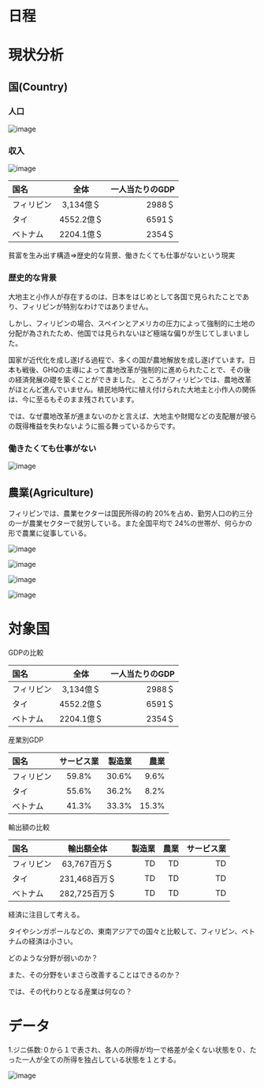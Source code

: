 # 日程

# 現状分析

## 国(Country)

### 人口

![image](https://jp.gdfreak.com/chartimage/sp0100010001199/sp010001000119900151_5.png)

### 収入
![image](https://user-images.githubusercontent.com/82156802/150715573-7f2c751b-a515-48a5-beae-c4d63dc45359.png)

| 国名 | 全体 | 一人当たりのGDP |
| :--- | :---: | ---: | 
| フィリピン | 3,134億＄ | 2988＄ |
| タイ | 4552.2億＄ | 6591＄ | 
| ベトナム | 2204.1億＄ | 2354＄ | 

貧富を生み出す構造⇒歴史的な背景、働きたくても仕事がないという現実

### 歴史的な背景
大地主と小作人が存在するのは、日本をはじめとして各国で見られたことであり、フィリピンが特別なわけではありません。

しかし、フィリピンの場合、スペインとアメリカの圧力によって強制的に土地の分配が為されたため、他国では見られないほど極端な偏りが生じてしまいました。

国家が近代化を成し遂げる過程で、多くの国が農地解放を成し遂げています。日本も戦後、GHQの主導によって農地改革が強制的に進められたことで、その後の経済発展の礎を築くことができました。
ところがフィリピンでは、農地改革がほとんど進んでいません。植民地時代に植え付けられた大地主と小作人の関係は、今に至るもそのまま残されています。

では、なぜ農地改革が進まないのかと言えば、大地主や財閥などの支配層が彼らの既得権益を失わないように振る舞っているからです。

### 働きたくても仕事がない

![image](https://cebu3.com/wp-content/uploads/2018/02/image1.jpg)

## 農業(Agriculture)

フィリピンでは、農業セクターは国民所得の約 20%を占め、勤労人口の約三分の一が農業セクターで就労している。また全国平均で 24%の世帯が、何らかの形で農業に従事している。

![image](https://user-images.githubusercontent.com/82156802/150711103-59aed381-2849-4f19-9d56-da651151fb1f.png)

![image](https://user-images.githubusercontent.com/82156802/150711201-a12bcd40-e9b3-432f-8554-4ae345ae992c.png)

![image](https://user-images.githubusercontent.com/82156802/150711536-bac8b87e-3ddb-4bad-a3b1-b8c2dbc77582.png)

![image](https://user-images.githubusercontent.com/82156802/150711576-bee078e2-cf53-4349-83d5-8dc41f3545e8.png)


# 対象国


GDPの比較

| 国名 | 全体 | 一人当たりのGDP |
| :--- | :---: | ---: | 
| フィリピン | 3,134億＄ | 2988＄ |
| タイ | 4552.2億＄ | 6591＄ | 
| ベトナム | 2204.1億＄ | 2354＄ | 

産業別GDP

| 国名 | サービス業 | 製造業 | 農業 |
| :--- | :---: | ---: | ---: |
| フィリピン | 59.8% | 30.6% | 9.6% |
| タイ | 55.6% | 36.2% | 8.2% |
| ベトナム | 41.3% | 33.3% | 15.3% |

輸出額の比較

| 国名 | 輸出額全体 |　製造業 | 農業 | サービス業 |
| :--- | :---: | ---: |  ---: |   ---: | 
| フィリピン | 63,767百万＄ | TD | TD | TD |
| タイ | 231,468百万＄ | TD | TD |  TD |
| ベトナム | 282,725百万＄ | TD |  TD | TD |

経済に注目して考える。

タイやシンガポールなどの、東南アジアでの国々と比較して、フィリピン、ベトナムの経済は小さい。

どのような分野が弱いのか？

また、その分野をいまさら改善することはできるのか？

では、その代わりとなる産業は何なの？

# データ

1.ジニ係数:０から１で表され、各人の所得が均一で格差が全くない状態を０、たった一人が全ての所得を独占している状態を１とする。

![image](https://user-images.githubusercontent.com/82156802/150709727-f53c067a-4921-409e-b375-3fd33d759ba8.png)

